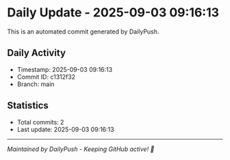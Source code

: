 # Daily Update - 2025-09-03 09:16:13

This is an automated commit generated by DailyPush.

## Daily Activity
- Timestamp: 2025-09-03 09:16:13
- Commit ID: c1312f32
- Branch: main

## Statistics
- Total commits: 2
- Last update: 2025-09-03 09:16:13

---
*Maintained by DailyPush - Keeping GitHub active! 🚀*
